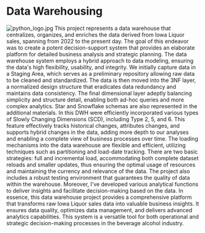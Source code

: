 # Data Warehousing
![python_logo.jpg](logo.jpg)
This project represents a data warehouse that centralizes, organizes, and enriches the data derived from Iowa Liquor sales, spanning from 2022 to the present day. The goal of this endeavor was to create a potent decision-support system that provides an elaborate platform for detailed business analysis and strategic planning.
The data warehouse system employs a hybrid approach to data modeling, ensuring the data's high flexibility, usability, and integrity. We initially capture data in a Staging Area, which serves as a preliminary repository allowing raw data to be cleaned and standardized. The data is then moved into the 3NF layer, a normalized design structure that eradicates data redundancy and maintains data consistency. The final dimensional layer adeptly balancing simplicity and structure detail, enabling both ad-hoc queries and more complex analytics. Star and Snowflake schemas are also represented in the additional materials.
In this DWH were efficiently incorporated various types of Slowly Changing Dimensions (SCD), including Type 2, 5, and 6. This feature effectively tracks historical changes, attributes changes, and supports hybrid changes in the data, adding more depth to our analyses and enabling a complete view of business processes over time.
The loading mechanisms into the data warehouse are flexible and efficient, utilizing techniques such as partitioning and load-date tracking. There are two basic strategies: full and incremental load, accommodating both complete dataset reloads and smaller updates, thus ensuring the optimal usage of resources and maintaining the currency and relevance of the data.
The project also includes a robust testing environment that guarantees the quality of data within the warehouse. Moreover, I've developed various analytical functions to deliver insights and facilitate decision-making based on the data.
In essence, this data warehouse project provides a comprehensive platform that transforms raw Iowa Liquor sales data into valuable business insights. It ensures data quality, optimizes data management, and delivers advanced analytics capabilities. This system is a versatile tool for both operational and strategic decision-making processes in the beverage alcohol industry.

